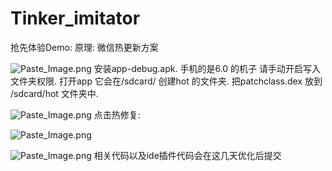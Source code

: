 # Tinker_imitator

抢先体验Demo:
原理: 微信热更新方案

![Paste_Image.png](http://upload-images.jianshu.io/upload_images/166866-c6f721799883ae6e.png?imageMogr2/auto-orient/strip%7CimageView2/2/w/1240)
安装app-debug.apk.
手机的是6.0 的机子 请手动开启写入文件夹权限.
打开app 它会在/sdcard/ 创建hot 的文件夹.
把patchclass.dex  放到 /sdcard/hot 文件夹中.

![Paste_Image.png](http://upload-images.jianshu.io/upload_images/166866-6540cd3b7ac751ac.png?imageMogr2/auto-orient/strip%7CimageView2/2/w/1240)
点击热修复:

![Paste_Image.png](http://upload-images.jianshu.io/upload_images/166866-0a07e0444562d19b.png?imageMogr2/auto-orient/strip%7CimageView2/2/w/1240)


![Paste_Image.png](http://upload-images.jianshu.io/upload_images/166866-b5bffa86aa00c132.png?imageMogr2/auto-orient/strip%7CimageView2/2/w/1240)
相关代码以及ide插件代码会在这几天优化后提交
